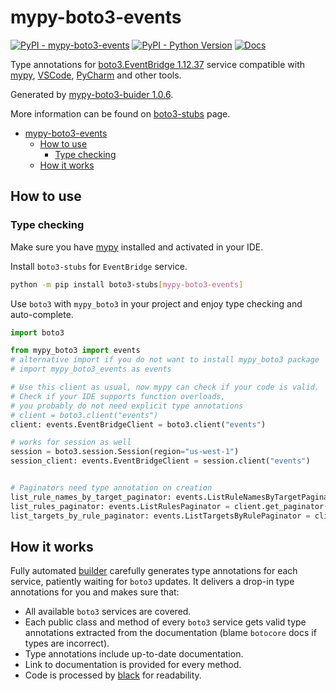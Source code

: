 # mypy-boto3-events

[![PyPI - mypy-boto3-events](https://img.shields.io/pypi/v/mypy-boto3-events.svg?color=blue)](https://pypi.org/project/mypy-boto3-events)
[![PyPI - Python Version](https://img.shields.io/pypi/pyversions/mypy-boto3-events.svg?color=blue)](https://pypi.org/project/mypy-boto3-events)
[![Docs](https://img.shields.io/readthedocs/mypy-boto3-builder.svg?color=blue)](https://mypy-boto3-builder.readthedocs.io/)

Type annotations for
[boto3.EventBridge 1.12.37](https://boto3.amazonaws.com/v1/documentation/api/1.12.37/reference/services/events.html#EventBridge) service
compatible with [mypy](https://github.com/python/mypy), [VSCode](https://code.visualstudio.com/),
[PyCharm](https://www.jetbrains.com/pycharm/) and other tools.

Generated by [mypy-boto3-buider 1.0.6](https://github.com/vemel/mypy_boto3_builder).

More information can be found on [boto3-stubs](https://pypi.org/project/boto3-stubs/) page.

- [mypy-boto3-events](#mypy-boto3-events)
  - [How to use](#how-to-use)
    - [Type checking](#type-checking)
  - [How it works](#how-it-works)

## How to use

### Type checking

Make sure you have [mypy](https://github.com/python/mypy) installed and activated in your IDE.

Install `boto3-stubs` for `EventBridge` service.

```bash
python -m pip install boto3-stubs[mypy-boto3-events]
```

Use `boto3` with `mypy_boto3` in your project and enjoy type checking and auto-complete.

```python
import boto3

from mypy_boto3 import events
# alternative import if you do not want to install mypy_boto3 package
# import mypy_boto3_events as events

# Use this client as usual, now mypy can check if your code is valid.
# Check if your IDE supports function overloads,
# you probably do not need explicit type annotations
# client = boto3.client("events")
client: events.EventBridgeClient = boto3.client("events")

# works for session as well
session = boto3.session.Session(region="us-west-1")
session_client: events.EventBridgeClient = session.client("events")


# Paginators need type annotation on creation
list_rule_names_by_target_paginator: events.ListRuleNamesByTargetPaginator = client.get_paginator("list_rule_names_by_target")
list_rules_paginator: events.ListRulesPaginator = client.get_paginator("list_rules")
list_targets_by_rule_paginator: events.ListTargetsByRulePaginator = client.get_paginator("list_targets_by_rule")
```

## How it works

Fully automated [builder](https://github.com/vemel/mypy_boto3_builder) carefully generates
type annotations for each service, patiently waiting for `boto3` updates. It delivers
a drop-in type annotations for you and makes sure that:

- All available `boto3` services are covered.
- Each public class and method of every `boto3` service gets valid type annotations
  extracted from the documentation (blame `botocore` docs if types are incorrect).
- Type annotations include up-to-date documentation.
- Link to documentation is provided for every method.
- Code is processed by [black](https://github.com/psf/black) for readability.